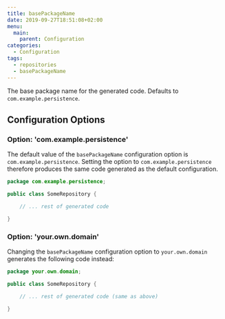 ```yaml
---
title: basePackageName
date: 2019-09-27T18:51:08+02:00
menu:
  main:
    parent: Configuration
categories:
  - Configuration
tags:
  - repositories
  - basePackageName
---
```


The base package name for the generated code. Defaults to `com.example.persistence`.

## Configuration Options

### Option: 'com.example.persistence'

The default value of the `basePackageName` configuration option is `com.example.persistence`. Setting the option to `com.example.persistence` therefore produces the same code generated as the default configuration.

```java
package com.example.persistence;

public class SomeRepository {

    // ... rest of generated code

}
```

### Option: 'your.own.domain'

Changing the `basePackageName` configuration option to `your.own.domain` generates the following code instead:

```java
package your.own.domain;

public class SomeRepository {

    // ... rest of generated code (same as above)

}
```
